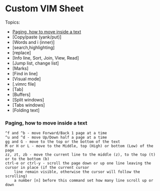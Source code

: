# Custom VIM Sheet

Topics:
- [Paging, how to move inside a text](#paging-how-to-move-inside-a-text)
- [Copy/paste (yank/put)]
- [Words and i (inner)]
- [search,highlighting]
- [replace]
- [Info line, Sort, Join, View, Read]
- [Jump list, change list]
- [Marks]
- [Find in line]
- [Visual mode]
- [.vimrc file]
- [Tab]
- [Buffers]
- [Split windows]
- [Tabs windows]
- [Folding text]










### Paging, how to move inside a text

	^f and ^b - move Forward/Back 1 page at a time
	^u and ^d - move Up/Down half a page at a time
	gg and G - move to the top or the bottom of the text
	M or H or L - move to the Middle, top (High) or bottom (Low) of the page
	zz, zt, zb - move the current line to the middle (z), to the top (t) or to the bottom (b)
	ctrl-e or ctrl-y - scroll the page down or up one line leaving the cursor in place (if the current cursor
		line remain visible, otherwise the cursor will follow the scrolling)
		a number [n] before this command set how many line scroll up or down
